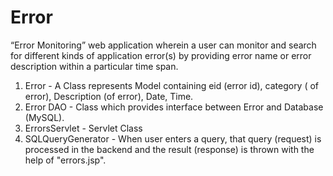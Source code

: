 # Error
“Error Monitoring” web application wherein a user can monitor and search for different kinds of application error(s) by providing error name or error description within a particular time span.

1) Error - A Class represents Model containing eid (error id), category ( of error), Description (of error), Date, Time.
2) Error DAO - Class which provides interface between Error and Database (MySQL).
3) ErrorsServlet - Servlet Class
4) SQLQueryGenerator - When user enters a query, that query (request) is processed in the backend and the result (response) is thrown with the help of "errors.jsp".

